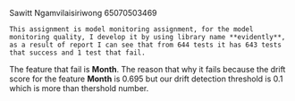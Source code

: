 Sawitt Ngamvilaisiriwong 65070503469

    This assignment is model monitoring assignment, for the model monitoring quality, I develop it by using library name **evidently**, as a result of report I can see that from 644 tests it has 643 tests that success and 1 test that fail. 
The feature that fail is **Month**. The reason that why it fails because the drift score for the feature **Month** is 0.695 but our drift detection threshold is 0.1 which is more than thershold number.
